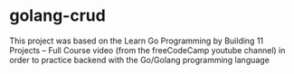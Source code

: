 # golang-crud
This project was based on the Learn Go Programming by Building 11 Projects – Full Course video (from the freeCodeCamp youtube channel) in order to practice backend with the Go/Golang programming language

